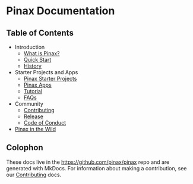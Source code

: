 # Pinax Documentation

## Table of Contents

  * Introduction
    * [What is Pinax?](what_is_pinax.md)
    * [Quick Start](quick_start.md)
    * [History](history.md)
  * Starter Projects and Apps
    * [Pinax Starter Projects](pinax_starter_projects.md)
    * [Pinax Apps](pinax_apps.md)
    * [Tutorial](tutorial.md) 
    * [FAQs](faq.md)
  * Community
    * [Contributing](contributing.md)    
    * [Release](release.md)
    * [Code of Conduct](code_of_conduct.md)
  * [Pinax in the Wild](in_the_wild.md)

## Colophon

These docs live in the <https://github.com/pinax/pinax> repo and are generated with MkDocs. For information about making a contribution, see our [Contributing](https://github.com/pinax/.github/blob/master/CONTRIBUTING.md) docs.
